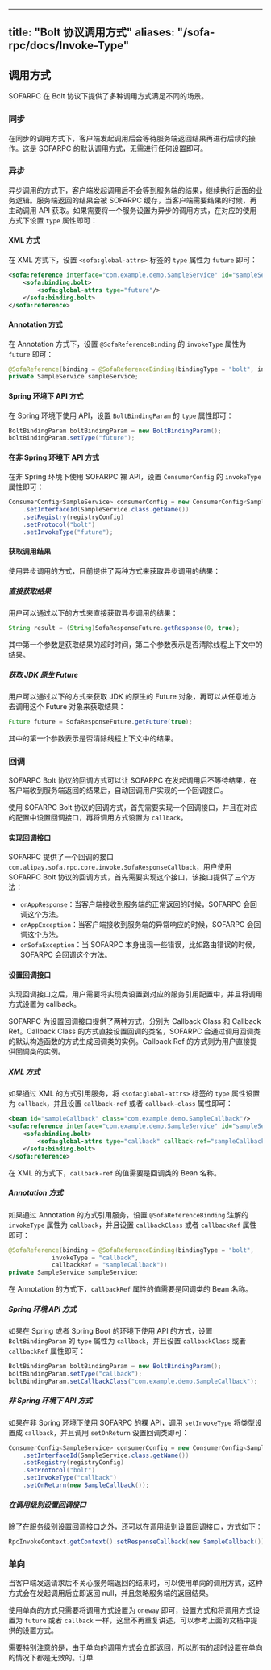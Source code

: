 
---
title: "Bolt 协议调用方式"
aliases: "/sofa-rpc/docs/Invoke-Type"
---


## 调用方式

SOFARPC 在 Bolt 协议下提供了多种调用方式满足不同的场景。

### 同步

在同步的调用方式下，客户端发起调用后会等待服务端返回结果再进行后续的操作。这是 SOFARPC 的默认调用方式，无需进行任何设置即可。

### 异步

异步调用的方式下，客户端发起调用后不会等到服务端的结果，继续执行后面的业务逻辑。服务端返回的结果会被 SOFARPC 缓存，当客户端需要结果的时候，再主动调用 API 获取。如果需要将一个服务设置为异步的调用方式，在对应的使用方式下设置 `type` 属性即可：

#### XML 方式

在 XML 方式下，设置 `<sofa:global-attrs>` 标签的 `type` 属性为 `future` 即可：

```xml
<sofa:reference interface="com.example.demo.SampleService" id="sampleService">
    <sofa:binding.bolt>
        <sofa:global-attrs type="future"/>
    </sofa:binding.bolt>
</sofa:reference>
```

#### Annotation 方式

在 Annotation 方式下，设置 `@SofaReferenceBinding` 的 `invokeType` 属性为 `future` 即可：

```java
@SofaReference(binding = @SofaReferenceBinding(bindingType = "bolt", invokeType = "future"))
private SampleService sampleService;
```

#### Spring 环境下 API 方式

在 Spring 环境下使用 API，设置 `BoltBindingParam` 的 `type` 属性即可：

```java
BoltBindingParam boltBindingParam = new BoltBindingParam();
boltBindingParam.setType("future");
```

#### 在非 Spring 环境下 API 方式

在非 Spring 环境下使用 SOFARPC 裸 API，设置 `ConsumerConfig` 的 `invokeType` 属性即可：

```java
ConsumerConfig<SampleService> consumerConfig = new ConsumerConfig<SampleService>()
    .setInterfaceId(SampleService.class.getName())
    .setRegistry(registryConfig)
    .setProtocol("bolt")
    .setInvokeType("future");
```

#### 获取调用结果

使用异步调用的方式，目前提供了两种方式来获取异步调用的结果：

##### 直接获取结果

用户可以通过以下的方式来直接获取异步调用的结果：

```java
String result = (String)SofaResponseFuture.getResponse(0, true);
```

其中第一个参数是获取结果的超时时间，第二个参数表示是否清除线程上下文中的结果。

##### 获取 JDK 原生 Future

用户可以通过以下的方式来获取 JDK 的原生的 Future 对象，再可以从任意地方去调用这个 Future 对象来获取结果：

```java
Future future = SofaResponseFuture.getFuture(true);
```

其中的第一个参数表示是否清除线程上下文中的结果。

### 回调

SOFARPC Bolt 协议的回调方式可以让 SOFARPC 在发起调用后不等待结果，在客户端收到服务端返回的结果后，自动回调用户实现的一个回调接口。

使用 SOFARPC Bolt 协议的回调方式，首先需要实现一个回调接口，并且在对应的配置中设置回调接口，再将调用方式设置为 `callback`。

#### 实现回调接口

SOFARPC 提供了一个回调的接口 `com.alipay.sofa.rpc.core.invoke.SofaResponseCallback`，用户使用 SOFARPC Bolt 协议的回调方式，首先需要实现这个接口，该接口提供了三个方法：

* `onAppResponse`：当客户端接收到服务端的正常返回的时候，SOFARPC 会回调这个方法。
* `onAppException`：当客户端接收到服务端的异常响应的时候，SOFARPC 会回调这个方法。
* `onSofaException`：当 SOFARPC 本身出现一些错误，比如路由错误的时候，SOFARPC 会回调这个方法。

#### 设置回调接口

实现回调接口之后，用户需要将实现类设置到对应的服务引用配置中，并且将调用方式设置为 callback。

SOFARPC 为设置回调接口提供了两种方式，分别为 Callback Class 和 Callback Ref。Callback Class 的方式直接设置回调的类名，SOFARPC 会通过调用回调类的默认构造函数的方式生成回调类的实例。Callback Ref 的方式则为用户直接提供回调类的实例。

##### XML 方式

如果通过 XML 的方式引用服务，将 `<sofa:global-attrs>` 标签的 `type` 属性设置为 `callback`，并且设置 `callback-ref` 或者 `callback-class` 属性即可：

```xml
<bean id="sampleCallback" class="com.example.demo.SampleCallback"/>
<sofa:reference interface="com.example.demo.SampleService" id="sampleService">
    <sofa:binding.bolt>
        <sofa:global-attrs type="callback" callback-ref="sampleCallback"/>
    </sofa:binding.bolt>
</sofa:reference>
```

在 XML 的方式下，`callback-ref` 的值需要是回调类的 Bean 名称。

##### Annotation 方式

如果通过 Annotation 的方式引用服务，设置 `@SofaReferenceBinding` 注解的 `invokeType` 属性为 `callback`，并且设置 `callbackClass` 或者 `callbackRef` 属性即可：

```java
@SofaReference(binding = @SofaReferenceBinding(bindingType = "bolt",
            invokeType = "callback",
            callbackRef = "sampleCallback"))
private SampleService sampleService;
```

在 Annotation 的方式下，`callbackRef` 属性的值需要是回调类的 Bean 名称。

##### Spring 环境 API 方式

如果在 Spring 或者 Spring Boot 的环境下使用 API 的方式，设置 `BoltBindingParam` 的 `type` 属性为 `callback`，并且设置 `callbackClass` 或者 `callbackRef` 属性即可：

```java
BoltBindingParam boltBindingParam = new BoltBindingParam();
boltBindingParam.setType("callback");
boltBindingParam.setCallbackClass("com.example.demo.SampleCallback");
```

##### 非 Spring 环境下 API 方式

如果在非 Spring 环境下使用 SOFARPC 的裸 API，调用 `setInvokeType` 将类型设置成 `callback`，并且调用 `setOnReturn` 设置回调类即可：

```java
ConsumerConfig<SampleService> consumerConfig = new ConsumerConfig<SampleService>()
    .setInterfaceId(SampleService.class.getName())
    .setRegistry(registryConfig)
    .setProtocol("bolt")
    .setInvokeType("callback")
    .setOnReturn(new SampleCallback());
```

##### 在调用级别设置回调接口

除了在服务级别设置回调接口之外，还可以在调用级别设置回调接口，方式如下：

```java
RpcInvokeContext.getContext().setResponseCallback(new SampleCallback());
```

### 单向

当客户端发送请求后不关心服务端返回的结果时，可以使用单向的调用方式，这种方式会在发起调用后立即返回 null，并且忽略服务端的返回结果。

使用单向的方式只需要将调用方式设置为 `oneway` 即可，设置方式和将调用方式设置为 `future` 或者 `callback` 一样，这里不再重复讲述，可以参考上面的文档中提供的设置方式。

需要特别注意的是，由于单向的调用方式会立即返回，所以所有的超时设置在单向的情况下都是无效的。订单
